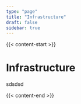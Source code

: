 ```yaml
---
type: "page"
title: "Infrastructure"
draft: false
sidebar: true
---
```


{{< content-start >}}

# Infrastructure
sdsdsd

{{< content-end >}}